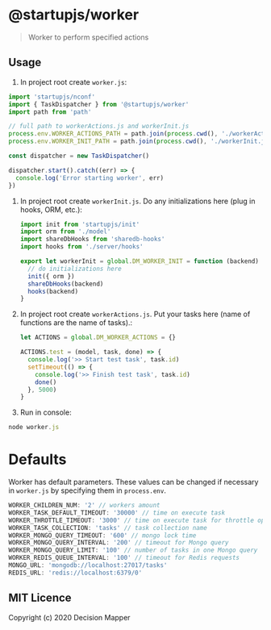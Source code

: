 # @startupjs/worker
> Worker to perform specified actions

## Usage

1. In project root create `worker.js`:

  ```js
  import 'startupjs/nconf'
  import { TaskDispatcher } from '@startupjs/worker'
  import path from 'path'

  // full path to workerActions.js and workerInit.js
  process.env.WORKER_ACTIONS_PATH = path.join(process.cwd(), './workerActions.js')
  process.env.WORKER_INIT_PATH = path.join(process.cwd(), './workerInit.js')

  const dispatcher = new TaskDispatcher()

  dispatcher.start().catch((err) => {
    console.log('Error starting worker', err)
  })
  ```

1. In project root create `workerInit.js`. Do any initializations here (plug in hooks, ORM, etc.):

    ```js
    import init from 'startupjs/init'
    import orm from './model'
    import shareDbHooks from 'sharedb-hooks'
    import hooks from './server/hooks'

    export let workerInit = global.DM_WORKER_INIT = function (backend) {
      // do initializations here
      init({ orm })
      shareDbHooks(backend)
      hooks(backend)
    }
    ```

1. In project root create `workerActions.js`. Put your tasks here (name of functions are the name of tasks).:

    ```js
    let ACTIONS = global.DM_WORKER_ACTIONS = {}

    ACTIONS.test = (model, task, done) => {
      console.log('>> Start test task', task.id)
      setTimeout(() => {
        console.log('>> Finish test task', task.id)
        done()
      }, 5000)
    }
    ```

1. Run in console:

```js
node worker.js
```

# Defaults

Worker has default parameters. These values ​​can be changed if necessary in `worker.js` by specifying them in `process.env`.

```js
WORKER_CHILDREN_NUM: '2' // workers amount
WORKER_TASK_DEFAULT_TIMEOUT: '30000' // time on execute task
WORKER_THROTTLE_TIMEOUT: '3000' // time on execute task for throttle option
WORKER_TASK_COLLECTION: 'tasks' // task collection name
WORKER_MONGO_QUERY_TIMEOUT: '600' // mongo lock time
WORKER_MONGO_QUERY_INTERVAL: '200' // timeout for Mongo query
WORKER_MONGO_QUERY_LIMIT: '100' // number of tasks in one Mongo query
WORKER_REDIS_QUEUE_INTERVAL: '100' // timeout for Redis requests
MONGO_URL: 'mongodb://localhost:27017/tasks'
REDIS_URL: 'redis://localhost:6379/0'
```

## MIT Licence

Copyright (c) 2020 Decision Mapper
